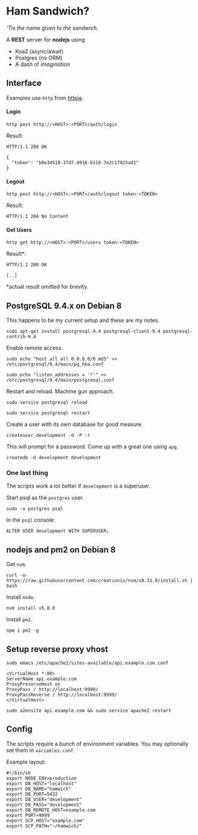 # Ham Sandwich?

*'Tis the name given to the sandwich.*

A **REST** server for **nodejs** using

- Koa2 (async/await)
- Postgres (no ORM)
- A dash of *imagination*

## Interface

Examples use `http` from [httpie](https://github.com/jkbrzt/httpie).

#### Login

`http post http://<HOST>:<PORT>/auth/login`

Result:
```
HTTP/1.1 200 OK

{
  "token": "b0e34510-37d7-4916-b116-7e2c17925ad1"
}
```

#### Logout

`http post http://<HOST>:<PORT>/auth/logout token:<TOKEN>`

Result:
```
HTTP/1.1 204 No Content
```

#### Get Users

`http get http://<HOST>:<PORT>/users token:<TOKEN>`

Result*:
```
HTTP/1.1 200 OK

[..]
```

\*actual result omitted for brevity.

## PostgreSQL 9.4.x on Debian 8

This happens to be my current setup and these are my notes.

`sudo apt-get install postgresql-9.4 postgresql-client-9.4 postgresql-contrib-9.4`

Enable remote access.

`sudo echo "host all all 0.0.0.0/0 md5" >> /etc/postgresql/9.4/main/pg_hba.conf`

`sudo echo "listen_addresses = '*'" >> /etc/postgresql/9.4/main/postgresql.conf`

Restart and reload. Machine gun approach.

`sudo service postgresql reload`

`sudo service postgresql restart`

Create a user with its own database for good measure.

`createuser development -d -P -r`

This will prompt for a password. Come up with a great one using `apg`.

`createdb -O development development`

### One last thing

The scripts work a lot better if `development` is a superuser.

Start psql as the `postgres` user.

`sudo -u postgres psql`

In the `psql` console:

`ALTER USER development WITH SUPERUSER;`

## nodejs and pm2 on Debian 8

Get `nvm`.

`curl -o- https://raw.githubusercontent.com/creationix/nvm/v0.31.0/install.sh | bash`

Install `node`.

`nvm install v5.8.0`

Install `pm2`.

`npm i pm2 -g`

## Setup reverse proxy vhost

`sudo emacs /etc/apache2/sites-available/api.example.com.conf`

```
<VirtualHost *:80>
ServerName api.example.com
ProxyPreserveHost on
ProxyPass / http://localhost:9999/
ProxyPassReverse / http://localhost:9999/
</VirtualHost>
```

`sudo a2ensite api.example.com && sudo service apache2 restart`

## Config

The scripts require a bunch of environment variables. You may optionally set them in `variables.conf`.

Example layout:

```
#!/bin/sh
export NODE_ENV=production
export DB_HOST="localhost"
export DB_NAME="hamwich"
export DB_PORT=5432
export DB_USER="development"
export DB_PASS="development"
export DB_REMOTE_HOST=example.com
export PORT=9999
export SCP_HOST="example.com"
export SCP_PATH="~/hamwich/"
```

